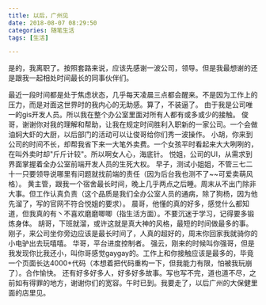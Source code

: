 ```yaml
---
title: 以后，广州见
date: 2018-08-07 08:29:50
categories: 随笔生活
tags: [生活]

---
```


是的，我离职了。按照套路来说，应该先感谢一波公司，领导。但是我最想谢的还是跟我一起相处时间最长的同事伙伴们。
<!-- more -->
最近一段时间都是处于焦虑状态，几乎每天凌晨三点都会醒来。不是因为工作上的压力，而是对面这世界时的我内心的无助感。算了，不装逼了。
由于我是公司唯一的gis开发人员。所以我在整个办公室里面对所有人都有或多或少的接触。
俊哥，谢谢你对我的理解和帮助，让我在规定时间胜利入职新的一家公司。一个会做油焖大虾的大厨，以后部门的活动可以让俊哥给你们秀一波操作。
小胡，你来到公司的时间不长，却帮我省下来一大笔外卖费。一个女孩平时看起来大大咧咧的，在叫外卖时却"斤斤计较"。所以啊女人心，海底针。
悦姐，公司的UI，从需求到界面掌握着全办公室前端开发人员的生死大权。
早子，测试小姐姐，不管三七二十一只要领导说哪里有问题就找前端的责任（因为后台我也测不了~~可爱卖萌风格）。
黄主管，跟我一个宿舍最长时间，晚上几乎两点之后睡。周末从不出门除非大事。但工作认真负责（这个品质是我们全办公室人员的通病，除了狗杨，因为他先溜了，写的官网不符合悦姐的要求）。
晨哥，他懂的真的好多，感觉什么都知道，但我真的有丶不喜欢磨磨唧唧（指生活方面）。不要沉迷于学习，记得要多锻炼身体。
胡哥，下班就溜，或许这就是真大神的风格，最短的时间做最多的事。
刚子，来公司坐你旁边应该是最长时间了，人真的超好的，周末你回家我就骑你的小电驴出去玩嘻嘻。
华哥，平台进度控制者。
强云，刚来的时候叫你强哥，但是我发现你比我还小，叫你哥感觉gaygay的。工作上和你接触应该是最多的，毕竟一个页面长达4000+代码（本想着把代码重构一下，但我能力有限，怕被我玩崩了）。合作愉快。
还有好多好多人，好多好多故事。写也写不完，道也道不尽，之前如有得罪的地方，谢谢你们的宽容。午时已到。我要走了，以后广州的大保健里面的店里见。

